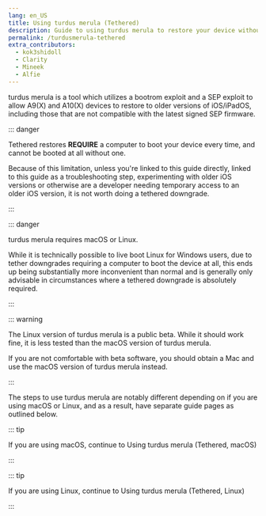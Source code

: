 ```yaml
---
lang: en_US
title: Using turdus merula (Tethered)
description: Guide to using turdus merula to restore your device without having shsh blobs
permalink: /turdusmerula-tethered
extra_contributors:
  - kok3shidoll
  - Clarity
  - Mineek
  - Alfie
---
```


turdus merula is a tool which utilizes a bootrom exploit and a SEP exploit to allow A9(X) and A10(X) devices to restore to older versions of iOS/iPadOS, including those that are not compatible with the latest signed SEP firmware.

::: danger

Tethered restores **REQUIRE** a computer to boot your device every time, and cannot be booted at all without one.

Because of this limitation, unless you're linked to this guide directly, linked to this guide as a troubleshooting step, experimenting with older iOS versions or otherwise are a developer needing temporary access to an older iOS version, it is not worth doing a tethered downgrade.

:::

::: danger

turdus merula requires macOS or Linux.

While it is technically possible to live boot Linux for Windows users, due to tether downgrades requiring a computer to boot the device at all, this ends up being substantially more inconvenient than normal and is generally only advisable in circumstances where a tethered downgrade is absolutely required.

:::

::: warning

The Linux version of turdus merula is a public beta. While it should work fine, it is less tested than the macOS version of turdus merula.

If you are not comfortable with beta software, you should obtain a Mac and use the macOS version of turdus merula instead.

:::

The steps to use turdus merula are notably different depending on if you are using macOS or Linux, and as a result, have separate guide pages as outlined below.

::: tip

If you are using macOS, continue to <router-link to="/turdusmerula-tethered-macos">Using turdus merula (Tethered, macOS)</router-link>

:::

::: tip

If you are using Linux, continue to <router-link to="/turdusmerula-tethered-linux">Using turdus merula (Tethered, Linux)</router-link>

:::